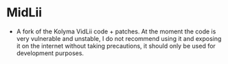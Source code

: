 # MidLii

- A fork of the Kolyma VidLii code + patches. At the moment the code is very vulnerable and unstable, I do not recommend using it and exposing it on the internet without taking precautions, it should only be used for development purposes.